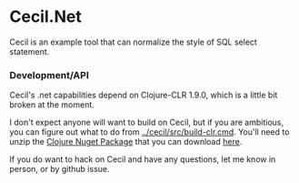 # Cecil.Net

Cecil is an example tool that can normalize the style of SQL select statement.

### Development/API

Cecil's .net capabilities depend on Clojure-CLR 1.9.0, which is a little bit broken at the moment.

I don't expect anyone will want to build on Cecil, but if you are ambitious, you can figure out what to do from [../cecil/src/build-clr.cmd](..\cecil\src\build-clr.cmd).  You'll need to unzip the [Clojure Nuget Package](https://www.nuget.org/packages/Clojure/) that you can download [here](https://www.nuget.org/api/v2/package/Clojure/1.9.0).

If you do want to hack on Cecil and have any questions, let me know in person, or by github issue.
